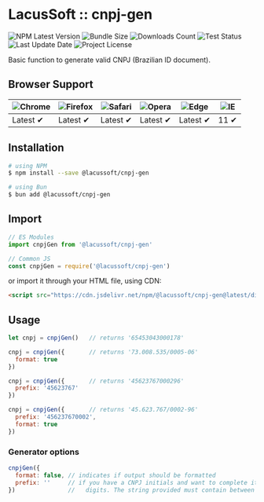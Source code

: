 # LacusSoft :: cnpj-gen

![NPM Latest Version](https://img.shields.io/npm/v/@lacussoft/cnpj-gen)
![Bundle Size](https://img.shields.io/bundlephobia/min/@lacussoft/cnpj-gen?label=bundle%20size)
![Downloads Count](https://img.shields.io/npm/dm/@lacussoft/cnpj-gen.svg)
![Test Status](https://img.shields.io/github/actions/workflow/status/juliolmuller/br-utils-js/ci.yml?label=ci/cd)
![Last Update Date](https://img.shields.io/github/last-commit/juliolmuller/br-utils-js)
![Project License](https://img.shields.io/github/license/juliolmuller/br-utils-js)

Basic function to generate valid CNPJ (Brazilian ID document).

## Browser Support

![Chrome](https://raw.github.com/alrra/browser-logos/master/src/chrome/chrome_48x48.png) | ![Firefox](https://raw.github.com/alrra/browser-logos/master/src/firefox/firefox_48x48.png) | ![Safari](https://raw.github.com/alrra/browser-logos/master/src/safari/safari_48x48.png) | ![Opera](https://raw.github.com/alrra/browser-logos/master/src/opera/opera_48x48.png) | ![Edge](https://raw.github.com/alrra/browser-logos/master/src/edge/edge_48x48.png) | ![IE](https://raw.github.com/alrra/browser-logos/master/src/archive/internet-explorer_9-11/internet-explorer_9-11_48x48.png) |
--- | --- | --- | --- | --- | --- |
Latest ✔ | Latest ✔ | Latest ✔ | Latest ✔ | Latest ✔ | 11 ✔ |

## Installation

```bash
# using NPM
$ npm install --save @lacussoft/cnpj-gen

# using Bun
$ bun add @lacussoft/cnpj-gen
```

## Import

```js
// ES Modules
import cnpjGen from '@lacussoft/cnpj-gen'

// Common JS
const cnpjGen = require('@lacussoft/cnpj-gen')
```

or import it through your HTML file, using CDN:

```html
<script src="https://cdn.jsdelivr.net/npm/@lacussoft/cnpj-gen@latest/dist/cnpj-gen.min.js"></script>
```

## Usage

```js
let cnpj = cnpjGen()   // returns '65453043000178'

cnpj = cnpjGen({       // returns '73.008.535/0005-06'
  format: true
})

cnpj = cnpjGen({       // returns '45623767000296'
  prefix: '45623767'
})

cnpj = cnpjGen({       // returns '45.623.767/0002-96'
  prefix: '456237670002',
  format: true
})
```

### Generator options

```js
cnpjGen({
  format: false, // indicates if output should be formatted
  prefix: ''     // if you have a CNPJ initials and want to complete it with valid
})               //   digits. The string provided must contain between 1 and 12 digits!
```
